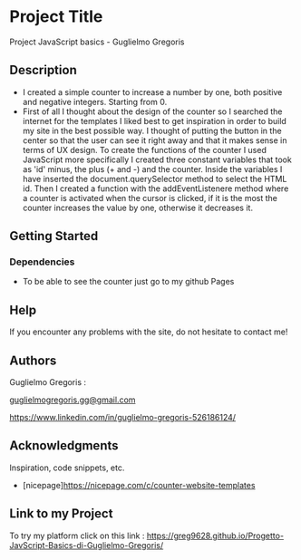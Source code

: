 # Project Title

Project JavaScript basics - Guglielmo Gregoris

## Description

* I created a simple counter to increase a number by one, both positive and negative integers. Starting from 0.
* First of all I thought about the design of the counter so I searched the internet for the templates I liked best to get inspiration in order to build my site in the best possible way.
I thought of putting the button in the center so that the user can see it right away and that it makes sense in terms of UX design.
To create the functions of the counter I used JavaScript more specifically I created three constant variables that took as 'id' minus, the plus (+ and -) and the counter. Inside the variables I have inserted the document.querySelector method to select the HTML id.
 Then I created a function with the addEventListenere method where a counter is activated when the cursor is clicked, if it is the most the counter increases the value by one, otherwise it decreases it.

## Getting Started

### Dependencies

* To be able to see the counter just go to my github Pages

## Help

If you encounter any problems with the site, do not hesitate to contact me!

## Authors

Guglielmo Gregoris :

guglielmogregoris.gg@gmail.com

https://www.linkedin.com/in/guglielmo-gregoris-526186124/

## Acknowledgments

Inspiration, code snippets, etc.
* [nicepage]https://nicepage.com/c/counter-website-templates

## Link to my Project

To try my platform click on this link : https://greg9628.github.io/Progetto-JavScript-Basics-di-Guglielmo-Gregoris/
